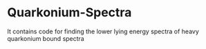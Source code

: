 # Quarkonium-Spectra
It contains code for finding the lower lying energy spectra of heavy quarkonium bound spectra
